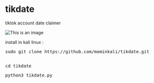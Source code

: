 # tikdate
tiktok account date claimer

![This is an image](https://i.postimg.cc/dVRZWnZc/Screenshot-2022-07-10-07-49-57.png)

install in kali linux :
 
<pre class="notranslate"
<code>sudo git clone https://github.com/mominkali/tikdate.git
</code>
</pre>
<pre class="notranslate"
<code>cd tikdate</code>
</pre>

<pre class="notranslate"
<code>python3 tikdate.py</code>
</pre>
